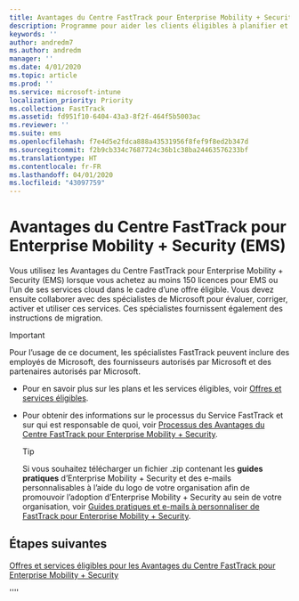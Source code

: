 ```yaml
---
title: Avantages du Centre FastTrack pour Enterprise Mobility + Security (EMS)
description: Programme pour aider les clients éligibles à planifier et déployer Intune et Azure Active Directory Premium
keywords: ''
author: andredm7
ms.author: andredm
manager: ''
ms.date: 4/01/2020
ms.topic: article
ms.prod: ''
ms.service: microsoft-intune
localization_priority: Priority
ms.collection: FastTrack
ms.assetid: fd951f10-6404-43a3-8f2f-464f5b5003ac
ms.reviewer: ''
ms.suite: ems
ms.openlocfilehash: f7e4d5e2fdca888a43531956f8fef9f8ed2b347d
ms.sourcegitcommit: f2b9cb334c7687724c36b1c38ba24463576233bf
ms.translationtype: HT
ms.contentlocale: fr-FR
ms.lasthandoff: 04/01/2020
ms.locfileid: "43097759"
---
```

# <a name="fasttrack-center-benefit-for-enterprise-mobility--security-ems"></a>Avantages du Centre FastTrack pour Enterprise Mobility + Security (EMS)

Vous utilisez les Avantages du Centre FastTrack pour Enterprise Mobility + Security (EMS) lorsque vous achetez au moins 150 licences pour EMS ou l’un de ses services cloud dans le cadre d’une offre éligible. Vous devez ensuite collaborer avec des spécialistes de Microsoft pour évaluer, corriger, activer et utiliser ces services. Ces spécialistes fournissent également des instructions de migration. 

> [!IMPORTANT]
> Pour l’usage de ce document, les spécialistes FastTrack peuvent inclure des employés de Microsoft, des fournisseurs autorisés par Microsoft et des partenaires autorisés par Microsoft.

- Pour en savoir plus sur les plans et les services éligibles, voir [Offres et services éligibles](M365-eligible-services-and-plans.md).

- Pour obtenir des informations sur le processus du Service FastTrack et sur qui est responsable de quoi, voir [Processus des Avantages du Centre FastTrack pour Enterprise Mobility + Security](EMS-fasttrack-process.md).

    > [!TIP]
    > Si vous souhaitez télécharger un fichier .zip contenant les **guides pratiques** d’Enterprise Mobility + Security et des e-mails personnalisables à l’aide du logo de votre organisation afin de promouvoir l’adoption d’Enterprise Mobility + Security au sein de votre organisation, voir [Guides pratiques et e-mails à personnaliser de FastTrack pour Enterprise Mobility + Security](https://gallery.technet.microsoft.com/FastTrack-for-EMS-How-To-f170da4c).

## <a name="next-steps"></a>Étapes suivantes

[Offres et services éligibles pour les Avantages du Centre FastTrack pour Enterprise Mobility + Security](M365-eligible-services-and-plans.md)

''''